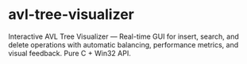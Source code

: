 # avl-tree-visualizer
Interactive AVL Tree Visualizer — Real-time GUI for insert, search, and delete operations with automatic balancing, performance metrics, and visual feedback. Pure C + Win32 API.
